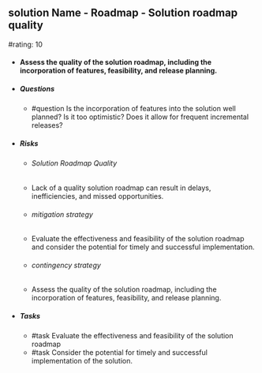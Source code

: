 ## solution Name - Roadmap - Solution roadmap quality
#rating: 10
- #### Assess the quality of the solution roadmap, including the incorporation of features, feasibility, and release planning.
- ##### Questions
  - #question Is the incorporation of features into the solution well planned? Is it too optimistic? Does it allow for frequent incremental releases?
- ##### Risks

  - ###### Solution Roadmap Quality
  - Lack of a quality solution roadmap can result in delays, inefficiencies, and missed opportunities.
  - ###### mitigation strategy
  - Evaluate the effectiveness and feasibility of the solution roadmap and consider the potential for timely and successful implementation.
  - ###### contingency strategy
  - Assess the quality of the solution roadmap, including the incorporation of features, feasibility, and release planning.
- ##### Tasks
  - #task Evaluate the effectiveness and feasibility of the solution roadmap
  - #task  Consider the potential for timely and successful implementation of the solution.


